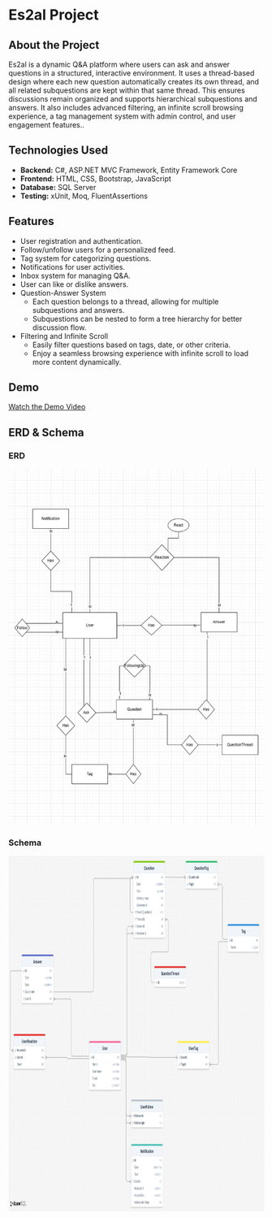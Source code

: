 <h1>Es2al Project</h1>
<h2>About the Project</h2>
<p>Es2al is a dynamic Q&A platform where users can ask and answer questions in a structured, interactive environment.
It uses a thread-based design where each new question automatically creates its own thread, and all related subquestions are kept within that same thread. This ensures discussions remain organized and supports hierarchical subquestions and answers.
It also includes advanced filtering, an infinite scroll browsing experience, a tag management system with admin control, and user engagement features..</p>
<h2>Technologies Used</h2>
<ul>
    <li><b>Backend:</b> C#, ASP.NET MVC Framework, Entity Framework Core</li>
    <li><b>Frontend:</b> HTML, CSS, Bootstrap, JavaScript</li>
    <li><b>Database:</b> SQL Server</li>
    <li><b>Testing:</b> xUnit, Moq, FluentAssertions</li>
</ul>
<h2>Features</h2>
<ul>
    <li>User registration and authentication.</li>
    <li>Follow/unfollow users for a personalized feed.</li>
    <li>Tag system for categorizing questions.</li>
    <li>Notifications for user activities.</li>
    <li>Inbox system for managing Q&A.</li>
    <li>User can like or dislike answers.</li>
    <li>Question-Answer System
        <ul>
            <li>Each question belongs to a thread, allowing for multiple subquestions and answers.</li>
            <li>Subquestions can be nested to form a tree hierarchy for better discussion flow.</li>
        </ul>
    </li>
    <li>Filtering and Infinite Scroll
        <ul>
            <li>Easily filter questions based on tags, date, or other criteria.</li>
            <li>Enjoy a seamless browsing experience with infinite scroll to load more content dynamically.</li>
        </ul>
    </li>
</ul>




<h2>Demo</h2>
<p><a href="https://drive.google.com/file/d/1YGr87Nc2NFVPCv3-Rrl8ylNr0C4q2xMR/view?usp=sharing" target="_blank">Watch the Demo Video</a></p>

<h2>ERD & Schema</h2>
<div style="align:center;" >
    <h3>ERD</h3>
    <img src="/ERD.png" alt="ERD" style="width: 700px;  height: 700px;">
    <h3>Schema</h3>
    <img src="/Schema.png" alt="Schema" style="width: 700px; height: 700px;">
</div>

